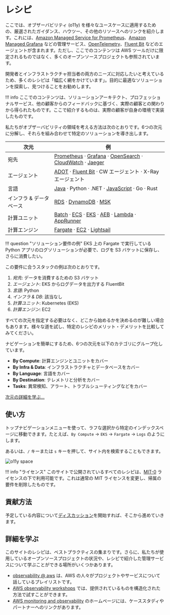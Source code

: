 # レシピ

ここでは、オブザーバビリティ (o11y) を様々なユースケースに適用するための、厳選されたガイダンス、ハウツー、その他のリソースへのリンクを紹介します。これには、[Amazon Managed Service for Prometheus][amp]、[Amazon Managed Grafana][amg] などの管理サービス、[OpenTelemetry][otel]、[Fluent Bit][fluentbit] などのエージェントが含まれます。ただし、ここでのコンテンツは AWS ツールだけに限定されるものではなく、多くのオープンソースプロジェクトも参照されています。

開発者とインフラストラクチャ担当者の両方のニーズに対応したいと考えているため、多くのレシピは「幅広く網をかけています」。目的に最適なソリューションを探索し、見つけることをお勧めします。

!!! info
    ここでのコンテンツは、ソリューションアーキテクト、プロフェッショナルサービス、他の顧客からのフィードバックに基づく、実際の顧客との関わりから得られたものです。ここで紹介するものは、実際の顧客が自身の環境で実装したものです。

私たちがオブザーバビリティの領域を考える方法は次のとおりです。6つの次元に分解し、それらを組み合わせて特定のソリューションを導き出します。

| 次元 | 例 |
|---------------|--------------|
| 宛先  | [Prometheus][amp] · [Grafana][amg] · [OpenSearch][aes] · [CloudWatch][cw] · [Jaeger][jaeger] |
| エージェント        | [ADOT][adot] · [Fluent Bit][fluentbit] · CW エージェント · X-Ray エージェント |
| 言語     | [Java][java] · Python · .NET · [JavaScript][nodejs] · Go · Rust |
| インフラ & データベース  |  [RDS][rds] · [DynamoDB][dynamodb] · [MSK][msk] |
| 計算ユニット | [Batch][batch] · [ECS][ecs] · [EKS][eks] · [AEB][beans] · [Lambda][lambda] · [AppRunner][apprunner] |
| 計算エンジン | [Fargate][fargate] · [EC2][ec2] · [Lightsail][lightsail] |

!!! question "ソリューション要件の例"
    EKS 上の Fargate で実行している Python アプリのログソリューションが必要で、ログを S3 バケットに保存し、さらに消費したい。

この要件に合うスタックの例は次のとおりです。

1. *宛先*: データを消費するための S3 バケット
2. *エージェント*: EKS からログデータを出力する FluentBit
3. *言語*: Python
4. *インフラ & DB*: 該当なし
5. *計算ユニット*: Kubernetes (EKS)
6. *計算エンジン*: EC2

すべての次元を指定する必要はなく、どこから始めるかを決めるのが難しい場合もあります。様々な道を試し、特定のレシピのメリット・デメリットを比較してみてください。

ナビゲーションを簡単にするため、6つの次元を以下のカテゴリにグループ化しています。

- **By Compute**: 計算エンジンとユニットをカバー
- **By Infra & Data**: インフラストラクチャとデータベースをカバー
- **By Language**: 言語をカバー
- **By Destination**: テレメトリと分析をカバー
- **Tasks**: 異常検知、アラート、トラブルシューティングなどをカバー

[次元の詳細を学ぶ...](/observability-best-practices/ja/recipes/dimensions/)

## 使い方

トップナビゲーションメニューを使って、ラフな選択から特定のインデックスページに移動できます。たとえば、`By Compute` -> `EKS` -> `Fargate` -> `Logs` のようにします。

あるいは、`/` キーまたは `s` キーを押して、サイト内を検索することもできます。

![o11y space](images/search.png)

!!! info "ライセンス"
    このサイトで公開されているすべてのレシピは、[MIT-0][mit0] ライセンスの下で利用可能です。これは通常の MIT ライセンスを変更し、帰属の要件を削除したものです。

## 貢献方法

予定している内容について[ディスカッション][discussion]を開始すれば、そこから進めていきます。

## 詳細を学ぶ

このサイトのレシピは、ベストプラクティスの集まりです。さらに、私たちが使用しているオープンソースプロジェクトの状況や、レシピで紹介した管理サービスについて学ぶことができる場所がいくつかあります。

- [observability @ aws][o11yataws] は、AWS の人々がプロジェクトやサービスについて話しているプレイリストです。
- [AWS observability workshops](/observability-best-practices/ja/recipes/workshops/) では、提供されているものを構造化された方法で試すことができます。
- [AWS monitoring and observability][o11yhome] のホームページには、ケーススタディやパートナーへのリンクがあります。

[aes]: aes.md "Amazon Elasticsearch Service"
[adot]: https://aws-otel.github.io/ "AWS Distro for OpenTelemetry"
[amg]: amg.md "Amazon Managed Grafana"
[amp]: amp.md "Amazon Managed Service for Prometheus"
[batch]: https://aws.amazon.com/jp/batch/ "AWS Batch"
[beans]: https://aws.amazon.com/jp/elasticbeanstalk/ "AWS Elastic Beanstalk"
[cw]: cw.md "Amazon CloudWatch"
[dimensions]: dimensions.md
[dynamodb]: dynamodb.md "Amazon DynamoDB"
[ec2]: https://aws.amazon.com/jp/ec2/ "Amazon EC2"
[ecs]: ecs.md "Amazon Elastic Container Service"
[eks]: eks.md "Amazon Elastic Kubernetes Service"
[fargate]: https://aws.amazon.com/jp/fargate/ "AWS Fargate"
[fluentbit]: https://fluentbit.io/ "Fluent Bit"
[jaeger]: https://www.jaegertracing.io/ "Jaeger"
[kafka]: https://kafka.apache.org/ "Apache Kafka"
[apprunner]: apprunner.md "AWS App Runner"
[lambda]: lambda.md "AWS Lambda"
[lightsail]: https://aws.amazon.com/jp/lightsail/ "Amazon Lightsail"
[otel]: https://opentelemetry.io/ "OpenTelemetry"
[java]: java.md
[nodejs]: nodejs.md
[rds]: rds.md "Amazon Relational Database Service"
[msk]: msk.md "Amazon Managed Streaming for Apache Kafka"
[mit0]: https://github.com/aws/mit-0 "MIT-0"
[discussion]: https://github.com/aws-observability/observability-best-practices/discussions "Discussions"
[o11yataws]: https://www.youtube.com/playlist?list=PLaiiCkpc1U7Wy7XwkpfgyOhIf_06IK3U_ "Observability @ AWS YouTube playlist"
[o11yhome]: https://aws.amazon.com/jp/products/management-and-governance/use-cases/monitoring-and-observability/ "AWS Observability home"
